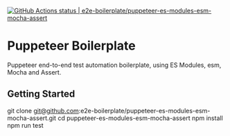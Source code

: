 [![GitHub Actions status | e2e-boilerplate/puppeteer-es-modules-esm-mocha-assert](https://github.com/e2e-boilerplate/puppeteer-es-modules-esm-mocha-assert/workflows/puppeteer-es-modules-esm-mocha-assert/badge.svg)](https://github.com/e2e-boilerplate/puppeteer-es-modules-esm-mocha-assert/actions?workflow=puppeteer-es-modules-esm-mocha-assert)

# Puppeteer Boilerplate

Puppeteer end-to-end test automation boilerplate, using ES Modules, esm, Mocha and Assert.

## Getting Started

git clone git@github.com:e2e-boilerplate/puppeteer-es-modules-esm-mocha-assert.git
cd puppeteer-es-modules-esm-mocha-assert
npm install
npm run test
